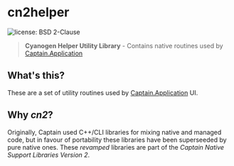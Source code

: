 ﻿# cn2helper
![license: BSD 2-Clause](https://img.shields.io/badge/license-BSD_2--Clause-brightgreen.svg)
> **Cyanogen Helper Utility Library** - Contains native routines used by [Captain.Application](https://github.com/CaptainApp/Captain.Application)

## What's this?
These are a set of utility routines used by [Captain.Application](https://github.com/CaptainApp/Captain.Application) UI.

## Why *cn2*?
Originally, Captain used C++/CLI libraries for mixing native and managed code, but in favour of portability these libraries have been superseeded by pure native ones.
These *revamped* libraries are part of the *Captain Native Support Libraries Version 2*.